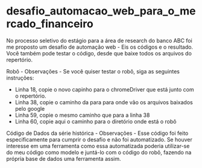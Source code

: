 # desafio_automacao_web_para_o_mercado_financeiro
No processo seletivo do estágio para a área de research do banco ABC foi me proposto um desafio de automação web - Eis os códigos e o resultado.
Você também pode testar o código, desde que baixe todos os arquivos do repertório.

Robô - Observações - 
Se você quiser testar o robô, siga as seguintes instruções:
- Linha 18, copie o novo capinho para o chromeDriver que está junto com o repertório.
- Linha 38, copie o caminho da para para onde vão os arquivos baixados pelo google
- Linha 59, copie o mesmo caminho que para a linha 38
- Linha 60, copie aqui o caminho para o diretório onde está o robô

Código de Dados da série histórica - Observações - 
Esse código foi feito especificamente para cumprir o desafio e não foi automatizado. Se houver interesse em uma ferramenta como essa automatizada 
poderia utilizar-se do meu código como modelo e juntá-lo com o código do robô, fazendo na própria base de dados uma ferramenta assim.
